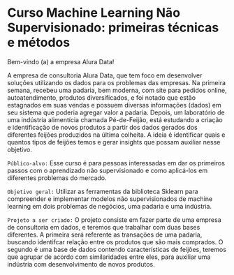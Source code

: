 # Curso Machine Learning Não Supervisionado: primeiras técnicas e métodos

Bem-vindo (a) a empresa Alura Data!

A empresa de consultoria Alura Data, que tem foco em desenvolver soluções utilizando os dados para os problemas das empresas. 
Na primeira semana, recebeu uma padaria, bem moderna, com site para pedidos online, autoatendimento, produtos diversificados, 
e foi notado que estão estagnados em suas vendas e possuem diversas informações (dados) em seu sistema que poderia agregar valor a padaria.
Depois, um laboratório de uma indústria alimentícia chamada Pé-de-Feijão, está estudando a criação e identificação de novos produtos a partir dos dados gerados dos diferentes feijões produzidos na última colheita. 
A ideia é identificar quais e quantos tipos de feijões temos e gerar insights que possam auxiliar nesse objetivo.

`Público-alvo:` Esse curso é para pessoas interessadas em dar os primeiros passos com o aprendizado não supervisionado e como aplicá-los em diferentes problemas do mercado.

`Objetivo geral:` Utilizar as ferramentas da biblioteca Sklearn para compreender e implementar modelos não supervisionados de machine learning em dois problemas de negócios, uma padaria e uma indústria.

`Projeto a ser criado:` O projeto consiste em fazer parte de uma empresa de consultoria em dados, e teremos que trabalhar com duas bases diferentes. 
A primeira será referente as transações de uma padaria, buscando identifcar relação entre os produtos que são mais comprados. 
O segundo é uma base de dados contendo características de feijões, teremos que agrupar de acordo com similaridades entre eles, para auxiliar uma indústria com desenvolvimento de novos produtos.
